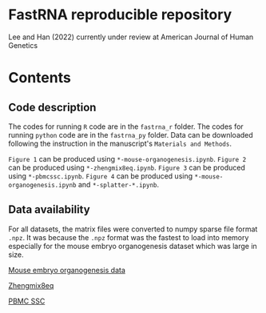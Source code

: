 # FastRNA reproducible repository
Lee and Han (2022) currently under review at American Journal of Human Genetics

# Contents

## Code description
The codes for running `R` code are in the `fastrna_r` folder.
The codes for running `python` code are in the `fastrna_py` folder.
Data can be downloaded following the instruction in the manuscript's `Materials and Methods`.

`Figure 1` can be produced using `*-mouse-organogenesis.ipynb`.
`Figure 2` can be produced using `*-zhengmix8eq.ipynb`.
`Figure 3` can be produced using `*-pbmcssc.ipynb`.
`Figure 4` can be produced using `*-mouse-organogenesis.ipynb` and `*-splatter-*.ipynb`.


## Data availability
For all datasets, the matrix files were converted to numpy sparse file format `.npz`.
It was because the `.npz` format was the fastest to load into memory especially for the mouse embryo organogenesis dataset which was large in size.


[Mouse embryo organogenesis data](https://oncoscape.v3.sttrcancer.org/atlas.gs.washington.edu.mouse.rna/landing)

[Zhengmix8eq](https://bioconductor.org/packages/release/data/experiment/html/DuoClustering2018.html)

[PBMC SSC](https://singlecell.broadinstitute.org/single_cell/study/SCP424/single-cell-comparison-pbmc-data)







